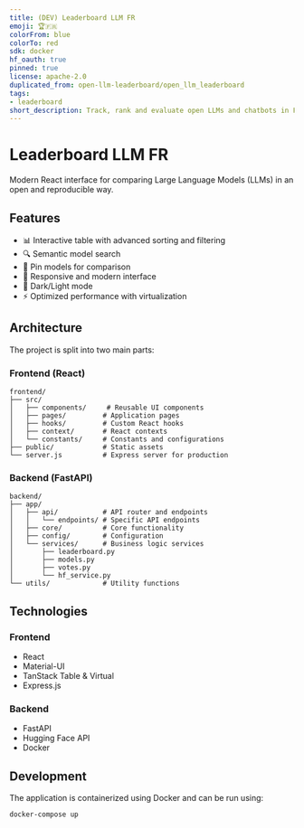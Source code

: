 ```yaml
---
title: (DEV) Leaderboard LLM FR
emoji: 🏆🇫🇷
colorFrom: blue
colorTo: red
sdk: docker
hf_oauth: true
pinned: true
license: apache-2.0
duplicated_from: open-llm-leaderboard/open_llm_leaderboard
tags:
- leaderboard
short_description: Track, rank and evaluate open LLMs and chatbots in French
---
```


# Leaderboard LLM FR

Modern React interface for comparing Large Language Models (LLMs) in an open and reproducible way.

## Features

- 📊 Interactive table with advanced sorting and filtering
- 🔍 Semantic model search
- 📌 Pin models for comparison
- 📱 Responsive and modern interface
- 🎨 Dark/Light mode
- ⚡️ Optimized performance with virtualization

## Architecture

The project is split into two main parts:

### Frontend (React)

```
frontend/
├── src/
│   ├── components/     # Reusable UI components
│   ├── pages/         # Application pages
│   ├── hooks/         # Custom React hooks
│   ├── context/       # React contexts
│   └── constants/     # Constants and configurations
├── public/            # Static assets
└── server.js          # Express server for production
```

### Backend (FastAPI)

```
backend/
├── app/
│   ├── api/           # API router and endpoints
│   │   └── endpoints/ # Specific API endpoints
│   ├── core/          # Core functionality
│   ├── config/        # Configuration
│   └── services/      # Business logic services
│       ├── leaderboard.py
│       ├── models.py
│       ├── votes.py
│       └── hf_service.py
└── utils/             # Utility functions
```

## Technologies

### Frontend

- React
- Material-UI
- TanStack Table & Virtual
- Express.js

### Backend

- FastAPI
- Hugging Face API
- Docker

## Development

The application is containerized using Docker and can be run using:

```bash
docker-compose up
```
